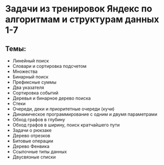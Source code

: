 # Задачи из тренировок Яндекс по алгоритмам и структурам данных 1-7

## Темы:
- Линейный поиск
- Словари и сортировка подсчетом
- Множества
- Бинарный поиск
- Префиксные суммы
- Два указателя
- Сортировка событий
- Деревья и бинарное дерево поиска
- Стеки
- Очереди, деки и приоритетные очереди (кучи)
- Динамическое программирование с одним и двумя параметрами
- Обход графов в глубину
- Обход графов в ширину, поиск кратчайшего пути
- Задачи о рюкзаке
- Дерево отрезков
- Битовые операции
- Дерево Фенвика
- Ссылочные типы данных
- Двусвязные списки